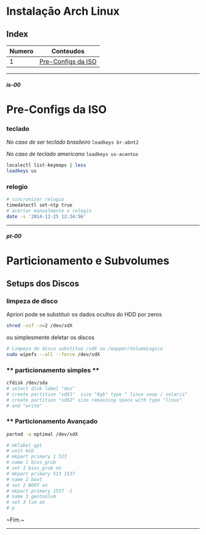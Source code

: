 # Instalação Arch Linux

## Index

| Numero | Conteudos |
|---|---|
| 1 | [Pre-Configs da ISO](#is-00) |

---

##### is-00
# Pre-Configs da ISO

### **teclado**

_No caso de ser teclado brasileiro_ `loadkeys br-abnt2`

_No caso de teclado americano_ `loadkeys us-acentos`

```bash
localectl list-keymaps | less
loadkeys us
```

### **relogio**

```bash
# sincronizar relogio
timedatectl set-ntp true
# acertar manualmente o relogio
date -s '2014-12-25 12:34:56'
```

---

##### pt-00
# Particionamento e Subvolumes

## **Setups dos Discos**

### **limpeza de disco**

Apriori pode se substituir os dados ocultos do HDD por zeros

```bash
shred -vzf -n=2 /dev/sdX
```

ou simplesmente deletar  os discos 

```bash
# Limpeza do disco substitua /sdX ou /mapper/VolumeLogico
sudo wipefs --all --force /dev/sdX
```

### ** particionamento simples **

```bash
cfdisk /dev/sda
# select disk label "dos"
# create partition "sdX1"  size "8gb" type " linux swap / solaris"
# create partition "sdX2" size remaining space with type "linux"
# and "write"
```

### ** Particionamento Avançado

```bash
parted -a optimal /dev/sdX

# mklabel gpt
# unit mib 
# mkpart primary 1 513 
# name 1 bios_grub 
# set 1 bios_grub on 
# mkpart primary 513 1537 
# name 2 boot 
# set 2 BOOT on 
# mkpart primary 1537 -1 
# name 3 gentoolvm 
# set 3 lvm on 
# p 
```

~Fim.~

---
